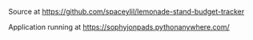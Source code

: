 Source at https://github.com/spaceylil/lemonade-stand-budget-tracker 

Application running at https://sophyjonpads.pythonanywhere.com/

